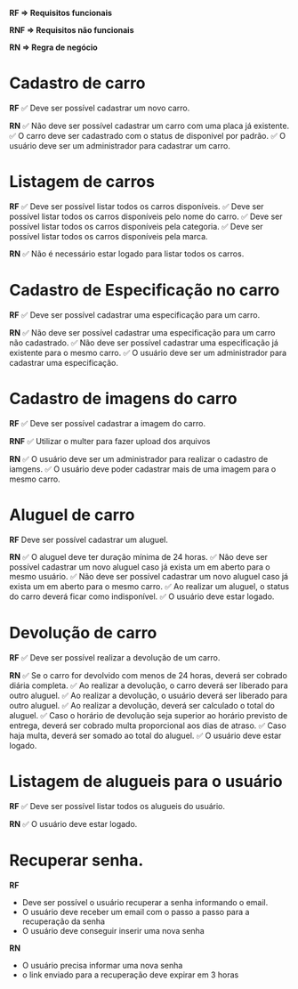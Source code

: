 **RF => Requisitos funcionais**

**RNF => Requisitos não funcionais** 

**RN => Regra de negócio**

# Cadastro de carro

**RF**
✅ Deve ser possível cadastrar um novo carro.

**RN**
✅ Não deve ser possível cadastrar um carro com uma placa já existente.
✅ O carro deve ser cadastrado com o status de disponivel por padrão.
✅ O usuário deve ser um administrador para cadastrar um carro.


# Listagem de carros

**RF**
✅ Deve ser possível listar todos os carros disponíveis.
✅ Deve ser possível listar todos os carros disponíveis pelo nome do carro.
✅ Deve ser possível listar todos os carros disponíveis pela categoria.
✅ Deve ser possível listar todos os carros disponíveis pela marca.

**RN**
✅ Não é necessário estar logado para listar todos os carros.


# Cadastro de Especificação no carro

**RF**
✅ Deve ser possível cadastrar uma especificação para um carro.

**RN**
✅ Não deve ser possível cadastrar uma especificação para um carro não cadastrado.
✅ Não deve ser possível cadastrar uma especificação já existente para o mesmo carro.
✅ O usuário deve ser um administrador para cadastrar uma especificação.


# Cadastro de imagens do carro

**RF**
✅ Deve ser possível cadastrar a imagem do carro.

**RNF**
✅ Utilizar o multer para fazer upload dos arquivos

**RN**
✅ O usuário deve ser um administrador para realizar o cadastro de iamgens.
✅ O usuário deve poder cadastrar mais de uma imagem para o mesmo carro.


# Aluguel de carro

**RF**
Deve ser possível cadastrar um aluguel.

**RN**
✅ O aluguel deve ter duração mínima de 24 horas.
✅ Não deve ser possível cadastrar um novo aluguel caso já exista um em aberto para o mesmo usuário.
✅ Não deve ser possível cadastrar um novo aluguel caso já exista um em aberto para o mesmo carro.
✅ Ao realizar um aluguel, o status do carro deverá ficar como indisponível.
✅ O usuário deve estar logado.


# Devolução de carro

**RF**
✅ Deve ser possível realizar a devolução de um carro.

**RN**
✅ Se o carro for devolvido com menos de 24 horas, deverá ser cobrado diária completa.
✅ Ao realizar a devolução, o carro deverá ser liberado para outro aluguel.
✅ Ao realizar a devolução, o usuário deverá ser liberado para outro aluguel.
✅ Ao realizar a devolução, deverá ser calculado o total do aluguel.
✅ Caso o horário de devolução seja superior ao horário previsto de entrega, deverá ser cobrado multa proporcional aos dias de atraso.
✅ Caso haja multa, deverá ser somado ao total do aluguel.
✅ O usuário deve estar logado.


# Listagem de alugueis para o usuário

**RF**
✅ Deve ser possível listar todos os alugueis do usuário.

**RN**
✅ O usuário deve estar logado.


# Recuperar senha.

**RF**
- Deve ser possível o usuário recuperar a senha informando o email.
- O usuário deve receber um email com o  passo a passo  para a recuperação da senha
- O usuário deve conseguir inserir uma nova senha

**RN**
- O usuário precisa informar uma nova senha
- o link enviado para a recuperação deve expirar em 3 horas
